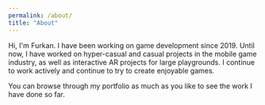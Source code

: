 ```yaml
---
permalink: /about/
title: "About"
---
```


Hi, I'm Furkan. I have been working on game development since 2019. Until now, I have worked on hyper-casual and casual projects in the mobile game industry, as well as interactive AR projects for large playgrounds. I continue to work actively and continue to try to create enjoyable games.

You can browse through my portfolio as much as you like to see the work I have done so far.